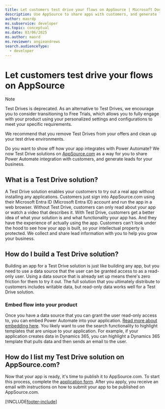 ```yaml
---
title: Let customers test drive your flows on AppSource | Microsoft Docs
description: Use AppSource to share apps with customers, and generate leads for your business.
author: maordp
ms.subservice: developer
ms.topic: conceptual
ms.date: 03/06/2025
ms.author: maord
ms.reviewer: angieandrews
search.audienceType: 
  - developer
---
```

# Let customers test drive your flows on AppSource

> [!NOTE]
> Test Drives is deprecated. As an alternative to Test Drives, we encourage you to consider transitioning to Free Trials, which allows you to fully engage with your product using your personalized settings and configurations to meet your specific requirements.
>
> We recommend that you remove Test Drives from your offers and clean up your test drive environments.

Do you want to show off how your app integrates with Power Automate? We now Test Drive solutions on [AppSource.com](https://appsource.microsoft.com) as a way for you to share Power Automate integration with customers, and generate leads for your business.

## What is a Test Drive solution?

A Test Drive solution enables your customers to try out a real app without installing any applications. Customers just sign into AppSource.com using their Microsoft Entra ID (Microsoft Entra ID) account and run the app in a web browser. Without Test Drive, customers can only read about your app or watch a video that describes it. With Test Drive, customers get a better idea of what your solution is and what functionality your app has. And they have the experience of actually using the app. Customers can't look under the hood to see how your app is built, so your intellectual property is protected. We collect and share lead information with you to help you grow your business.

## How do I build a Test Drive solution?

Building an app for a Test Drive solution is just like building any app, but you need to use a data source that the user can be granted access to as a read-only user. Using a data source that is already set up means there's zero friction for them to try it out. The full solution that you ultimately distribute to customers includes writable data, but read-only data works well for a Test Drive solution.

### Embed flow into your product

Once you have a data source that you can grant the user read-only access to, you can embed Power Automate into your application. [Read more about embedding here](embed-flow-dev.md). You likely want to use the search functionality to highlight templates that are unique to your application. For example, if your application creates data in Dynamics 365, you can highlight a Dynamics 365 template that pulls data and then sends an email to the user.

## How do I list my Test Drive solution on AppSource.com?

Now that your app is ready, it's time to publish it to AppSource.com. To start this process, complete the [application form](https://make.powerautomate.com/partners/get-listed/). After you apply, you receive an email with instructions on how to submit your app to be published on AppSource.com.



[!INCLUDE[footer-include](../includes/footer-banner.md)]